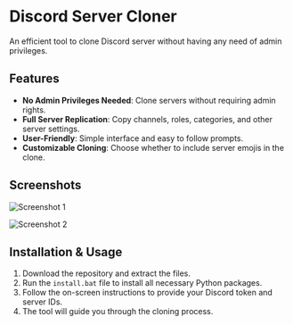 # Discord Server Cloner  
An efficient tool to clone Discord server without having any need of admin privileges.    
 
## Features 
- **No Admin Privileges Needed**: Clone servers without requiring admin rights.
- **Full Server Replication**: Copy channels, roles, categories, and other server settings.
- **User-Friendly**: Simple interface and easy to follow prompts.
- **Customizable Cloning**: Choose whether to include server emojis in the clone. 

## Screenshots  
![Screenshot 1](https://media.discordapp.net/attachments/1281652598046462078/1283058516294373467/chrome_fTgRUXKW3c.png?ex=66e19cdc&is=66e04b5c&hm=de75be5b04ccf76df5a6c2b1418cdb078c4097795cd6f232c75753dd01e5baad&=&format=webp&quality=lossless)  
 
![Screenshot 2](https://media.discordapp.net/attachments/1281652598046462078/1283058459277004800/image.png?ex=66e19cce&is=66e04b4e&hm=312328f4d7be371f17202885c4b7cb3f67bca3a4543b5d7178fe346080a3e3ff&=&format=webp&quality=lossless&width=1184&height=676)
 
  
## Installation & Usage
1. Download the repository and extract the files. 
2. Run the `install.bat` file to install all necessary Python packages.
3. Follow the on-screen instructions to provide your Discord token and server IDs. 
4. The tool will guide you through the cloning process. 